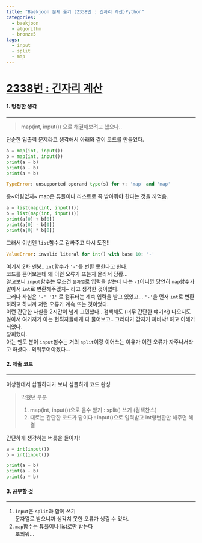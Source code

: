```yaml
---
title: "Baekjoon 문제 풀기 (2338번 : 긴자리 계산)Python"
categories:
  - baekjoon
  - algorithm
  - bronze5
tags:
  - input
  - split
  - map
---
```



# [2338번 : 긴자리 계산](https://www.acmicpc.net/problem/2338)

#### 1. 멍청한 생각
---

> map(int, input()) 으로 해결해보려고 했으나..

단순한 입출력 문제라고 생각해서 아래와 같이 코드를 만들었다.

```python
a = map(int, input())
b = map(int, input())
print(a + b)
print(a - b)
print(a * b)
```

```python
TypeError: unsupported operand type(s) for +: 'map' and 'map'
```

응~어림없지~ map은 튜플이나 리스트로 꼭 받아줘야 한다는 것을 까먹음.

```python
a = list(map(int, input()))
b = list(map(int, input()))
print(a[0] + b[0])
print(a[0] - b[0])
print(a[0] * b[0])
```
그래서 이번엔 `list`함수로 감싸주고 다시 도전!!

```python
ValueError: invalid literal for int() with base 10: '-'
```
여기서 2차 멘붕.. `int`함수가 `'-'`를 변환 못한다고 한다.   
코드를 뜯어보는데 왜 이런 오류가 뜨는지 몰라서 당황...  
알고보니 `input`함수는 무조건 `문자열`로 입력을 받는데 나는 `-1`이니깐 당연히 `map`함수가 알아서 `int`로 변환해주겠지~ 라고 생각한 것이였다.  
그러나 사실은 `'-' '1'` 로 컴퓨터는 계속 입력을 받고 있었고... `'-'`을 먼저 `int`로 변환하려고 하니까 저런 오류가 계속 뜨는 것이었다.  
이런 간단한 사실을 2시간이 넘게 고민했다.. 검색해도 (너무 간단한 얘기라) 나오지도 않아서 여기저기 아는 현직자들에게 다 물어보고.. 그러다가 갑자기 파바박! 하고 이해가 되었다.  
창피했다.  
아는 멘토 분이 `input`함수는 거의 `split`이랑 이어쓰는 이유가 이런 오류가 자주나서라고 하셨다.. 외워두어야겠다...  


#### 2. 제출 코드 
---

이상한데서 삽질하다가 보니 심플하게 코드 완성

> 막혔던 부분
> 1. map(int, input())으로 음수 받기 : split() 쓰기 (검색찬스)
> 2. 때로는 간단한 코드가 답이다 : input()으로 입력받고 int형변환만 해주면 해결

간단하게 생각하는 버릇을 들이자!   

```python
a = int(input())
b = int(input())

print(a + b)
print(a - b)
print(a * b)
```

#### 3. 공부할 것
---

1. `input`은 `split`과 함께 쓰기   
	문자열로 받으니까 생각치 못한 오류가 생길 수 있다.  
2. `map`함수는 튜플이나 list로만 받는다   
	또외워...



